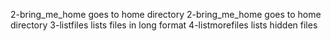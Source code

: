 2-bring_me_home goes to home directory
2-bring_me_home goes to home directory
3-listfiles lists files in long format
4-listmorefiles lists hidden files
